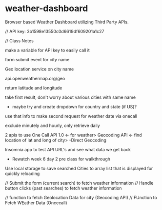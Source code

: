 # weather-dashboard
Browser based Weather Dashboard utilizing Third Party APIs.



// API key: 3b1598e13550c0d6619df609201a1c27


// Class Notes

make a variable for API key to easily call it

form submit event for city name

Geo location service on city name

api.openweathermap.org/geo

return latitude and longitude

take first result, don't worry about various cities with same name
- maybe try and create dropdown for country and state (if US)?

use that info to make second request for weather date via onecall

exclude minutely and hourly, only retrieve daily

2 apis to use
One Call API 1.0 <- for weather>
Geocoding API <- find location of lat and long of city>
-Direct Geocoding

Insomnia app to test API URL's and see what data we get back
- Rewatch week 6 day 2 pre class for walkthrough


Use local storage to save searched Cities to array list that is displayed for quickly reloading


// Submit the form (current search) to fetch weather information
// Handle button clicks (past searches) to fetch weather information

// function to fetch Geolocation Data for city (Geocoding API)
// FUnction to Fetch WEather Data (Oncecall)

